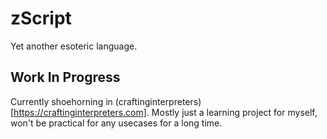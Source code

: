 # zScript
Yet another esoteric language.

## Work In Progress

Currently shoehorning in (craftinginterpreters)[https://craftinginterpreters.com]. Mostly just a learning project for myself, won't be practical for any usecases for a long time.
